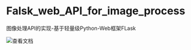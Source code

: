 # Falsk_web_API_for_image_process
图像处理API的实现-基于轻量级Python-Web框架FLask

![查看文档](http://samgggg.tk/Falsk_web_API_for_image_process/)
